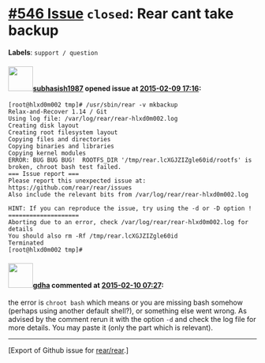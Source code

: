 [\#546 Issue](https://github.com/rear/rear/issues/546) `closed`: Rear cant take backup
======================================================================================

**Labels**: `support / question`

#### <img src="https://avatars.githubusercontent.com/u/10926985?v=4" width="50">[subhasish1987](https://github.com/subhasish1987) opened issue at [2015-02-09 17:16](https://github.com/rear/rear/issues/546):

    [root@hlxd0m002 tmp]# /usr/sbin/rear -v mkbackup
    Relax-and-Recover 1.14 / Git
    Using log file: /var/log/rear/rear-hlxd0m002.log
    Creating disk layout
    Creating root filesystem layout
    Copying files and directories
    Copying binaries and libraries
    Copying kernel modules
    ERROR: BUG BUG BUG!  ROOTFS_DIR '/tmp/rear.lcXGJZIZgle60id/rootfs' is broken, chroot bash test failed.
    === Issue report ===
    Please report this unexpected issue at: https://github.com/rear/rear/issues
    Also include the relevant bits from /var/log/rear/rear-hlxd0m002.log

    HINT: If you can reproduce the issue, try using the -d or -D option !
    ====================
    Aborting due to an error, check /var/log/rear/rear-hlxd0m002.log for details
    You should also rm -Rf /tmp/rear.lcXGJZIZgle60id
    Terminated
    [root@hlxd0m002 tmp]#

#### <img src="https://avatars.githubusercontent.com/u/888633?u=cdaeb31efcc0048d3619651aa18dd4b76e636b21&v=4" width="50">[gdha](https://github.com/gdha) commented at [2015-02-10 07:27](https://github.com/rear/rear/issues/546#issuecomment-73655626):

the error is `chroot bash` which means or you are missing bash somehow
(perhaps using another default shell?), or something else went wrong. As
advised by the comment rerun it with the option `-d` and check the log
file for more details. You may paste it (only the part which is
relevant).

------------------------------------------------------------------------

\[Export of Github issue for
[rear/rear](https://github.com/rear/rear).\]
